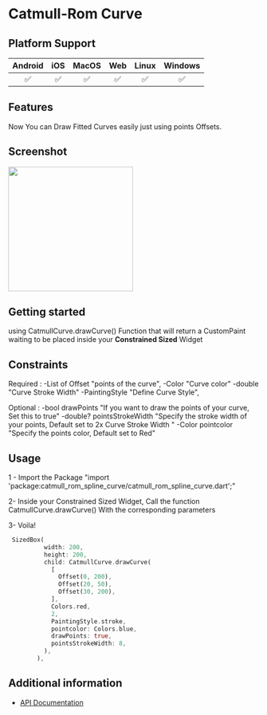 <!--
This README describes the package. If you publish this package to pub.dev,
this README's contents appear on the landing page for your package.

For information about how to write a good package README, see the guide for
[writing package pages](https://dart.dev/guides/libraries/writing-package-pages).

For general information about developing packages, see the Dart guide for
[creating packages](https://dart.dev/guides/libraries/create-library-packages)
and the Flutter guide for
[developing packages and plugins](https://flutter.dev/developing-packages).
-->

# Catmull-Rom Curve  

## Platform Support

| Android | iOS | MacOS | Web | Linux | Windows |
| :-----: | :-: | :---: | :-: | :---: | :----: |
|   ✅    | ✅  |  ✅   | ✅  |  ✅   |   ✅   |


## Features
Now You can Draw Fitted Curves easily just using points Offsets.

## Screenshot

<img src="https://i.ibb.co/Mkc2N32/Simulator-Screenshot-i-Phone-12-2023-10-09-at-20-44-27.png" width="250" />



## Getting started

using CatmullCurve.drawCurve() Function that will return a CustomPaint waiting to be placed inside your **Constrained Sized** Widget
## Constraints

Required : 
-List of Offset "points of the curve",
-Color  "Curve color"
-double "Curve Stroke Width"
-PaintingStyle "Define Curve Style",

Optional : 
-bool drawPoints "If you want to draw the points of your curve, Set this to true" 
-double? pointsStrokeWidth "Specify the stroke width of your points, Default set to 2x Curve Stroke Width "
-Color pointcolor "Specify the points color, Default set to Red"

## Usage

 1 - Import the Package "import 'package:catmull_rom_spline_curve/catmull_rom_spline_curve.dart';"

 2- Inside your Constrained Sized Widget, Call the function CatmullCurve.drawCurve() With the corresponding parameters

 3- Voila!

```dart
 SizedBox(
          width: 200,
          height: 200,
          child: CatmullCurve.drawCurve(
            [
              Offset(0, 200),
              Offset(20, 50),
              Offset(30, 200),
            ],
            Colors.red,
            2,
            PaintingStyle.stroke,
            pointcolor: Colors.blue,
            drawPoints: true,
            pointsStrokeWidth: 8,
          ),
        ),
```

## Additional information
- [API Documentation](https://pub.dev/documentation/catmull_rom_spline_curve/latest/catmull_rom_spline_curve/catmull_rom_spline_curve-library.html)
